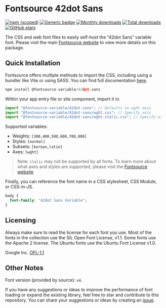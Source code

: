 # Fontsource 42dot Sans

[![npm (scoped)](https://img.shields.io/npm/v/@fontsource-variable/42dot-sans?color=brightgreen)](https://www.npmjs.com/package/@fontsource-variable/42dot-sans) [![Generic badge](https://img.shields.io/badge/fontsource-passing-brightgreen)](https://github.com/fontsource/fontsource) [![Monthly downloads](https://badgen.net/npm/dm/@fontsource-variable/42dot-sans)](https://github.com/fontsource/fontsource) [![Total downloads](https://badgen.net/npm/dt/@fontsource-variable/42dot-sans)](https://github.com/fontsource/fontsource) [![GitHub stars](https://img.shields.io/github/stars/fontsource/fontsource.svg?style=social&label=Star)](https://github.com/fontsource/fontsource/stargazers)

The CSS and web font files to easily self-host the “42dot Sans” variable font. Please visit the main [Fontsource website](https://fontsource.org/fonts/42dot-sans) to view more details on this package.

## Quick Installation

Fontsource offers multiple methods to import the CSS, including using a bundler like Vite or using SASS. You can find full documentation [here](https://fontsource.org/docs/getting-started/introduction).

```javascript
npm install @fontsource-variable/42dot-sans
```

Within your app entry file or site component, import it in.

```javascript
import "@fontsource-variable/42dot-sans"; // Defaults to wght axis
import "@fontsource-variable/42dot-sans/wght.css"; // Specify axis
import "@fontsource-variable/42dot-sans/wght-italic.css"; // Specify axis and style
```

Supported variables:
- Weights: `[300,400,500,600,700,800]`
- Styles: `[normal]`
- Subsets: `[korean,latin]`
- Axes: `[wght]`

> Note: `italic` may not be supported by all fonts. To learn more about what axes and styles are supported, please visit the [Fontsource website](https://fontsource.org/fonts/42dot-sans).

Finally, you can reference the font name in a CSS stylesheet, CSS Module, or CSS-in-JS.

```css
body {
  font-family: "42dot Sans Variable";
}
```

## Licensing
Always make sure to read the license for each font you use. Most of the fonts in the collection use the SIL Open Font License, v1.1. Some fonts use the Apache 2 license. The Ubuntu fonts use the Ubuntu Font License v1.0.

Google Inc.
[OFL-1.1](http://scripts.sil.org/OFL)

## Other Notes
Font version (provided by source): `v4`.

If you have any suggestions or ideas to improve the performance of font loading or expand the existing library, feel free to star and contribute to this repository. You can share your suggestions or ideas by creating an [issue](https://github.com/fontsource/fontsource/issues).